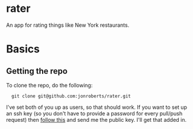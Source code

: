 rater
=====

An app for rating things like New York restaurants.


# Basics

## Getting the repo

To clone the repo, do the following:

```
  git clone git@github.com:jonroberts/rater.git
```
I've set both of you up as users, so that should work. If you want to set up an ssh key (so you don't have to provide a password for every pull/push request) then [follow this](https://help.github.com/articles/generating-ssh-keys) and send me the public key. I'll get that added in.
